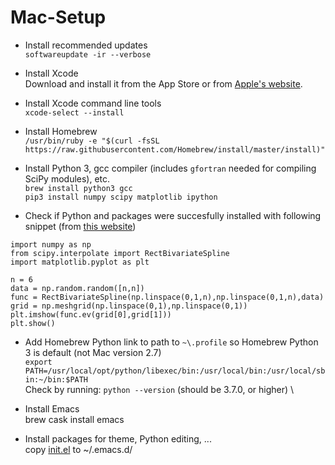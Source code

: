 # Mac-Setup

- Install recommended updates \
`softwareupdate -ir --verbose`

- Install Xcode \
Download and install it from the App Store or from [Apple's website](https://developer.apple.com/xcode/).
- Install Xcode command line tools \
`xcode-select --install`

- Install Homebrew \
`/usr/bin/ruby -e "$(curl -fsSL https://raw.githubusercontent.com/Homebrew/install/master/install)"`

- Install Python 3, gcc compiler (includes `gfortran` needed for compiling SciPy modules), etc. \
`brew install python3 gcc` \
`pip3 install numpy scipy matplotlib ipython`

- Check if Python and packages were succesfully installed with following snippet (from [this website](https://symbols.hotell.kau.se/2017/11/11/get_started_with_python/))
```
import numpy as np
from scipy.interpolate import RectBivariateSpline
import matplotlib.pyplot as plt

n = 6
data = np.random.random([n,n])
func = RectBivariateSpline(np.linspace(0,1,n),np.linspace(0,1,n),data)
grid = np.meshgrid(np.linspace(0,1),np.linspace(0,1))
plt.imshow(func.ev(grid[0],grid[1]))
plt.show()
```
- Add Homebrew Python link to path to `~\.profile` so Homebrew Python 3 is default (not Mac version 2.7) \
`export PATH=/usr/local/opt/python/libexec/bin:/usr/local/bin:/usr/local/sbin:~/bin:$PATH` \
Check by running: `python --version` (should be 3.7.0, or higher) \


- Install Emacs\
brew cask install emacs
- Install packages for theme, Python editing, ...\
copy [init.el](/init.el) to ~/.emacs.d/
